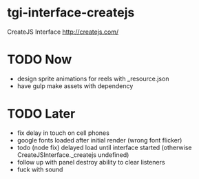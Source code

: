 # tgi-interface-createjs
CreateJS Interface http://createjs.com/

# TODO Now
- design sprite animations for reels with _resource.json
- have gulp make assets with dependency

# TODO Later
- fix delay in touch on cell phones
- google fonts loaded after initial render (wrong font flicker)
- todo (node fix) delayed load until interface started (otherwise CreateJSInterface._createjs undefined)
- follow up with panel destroy ability to clear listeners
- fuck with sound
